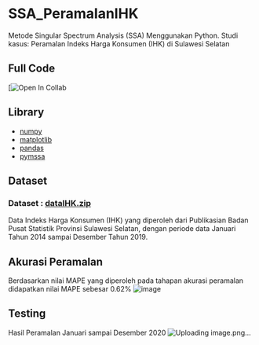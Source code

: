 # SSA_PeramalanIHK
Metode Singular Spectrum Analysis (SSA) Menggunakan Python. Studi kasus: Peramalan Indeks Harga Konsumen (IHK) di Sulawesi Selatan

## Full Code 
[![Open In Collab](https://colab.research.google.com/drive/1xsgSS7yXhnubQuvcKWOvA9eBf99kQ1w4?usp=sharing) 

## Library

- [numpy](http://www.numpy.org/)
- [matplotlib](http://matplotlib.org/)
- [pandas](https://pandas.pydata.org/)
- [pymssa](https://github.com/kieferk/pymssa)

## Dataset
### Dataset : [**dataIHK.zip**](https://drive.google.com/file/d/1gq2fhC6hVMbNvtw48mAomtG53FmF7K2S/view?usp=sharing)
Data Indeks Harga Konsumen (IHK) yang diperoleh dari Publikasian Badan Pusat Statistik Provinsi Sulawesi Selatan, dengan periode data Januari Tahun 2014 sampai Desember Tahun 2019.
    
## Akurasi Peramalan
Berdasarkan nilai MAPE yang diperoleh pada tahapan akurasi peramalan didapatkan nilai MAPE sebesar 0.62%
![image](https://user-images.githubusercontent.com/63284781/133929872-b7c9f2b9-385e-4c2e-a1b0-973842c3ffbd.png)


## Testing
Hasil Peramalan Januari sampai Desember 2020
![Uploading image.png…]()

